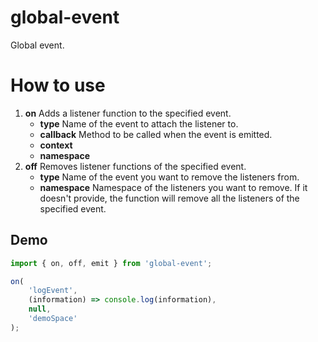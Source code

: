 # global-event
Global event.

# How to use

1. __on__
   Adds a listener function to the specified event.
   + __type__ 
     Name of the event to attach the listener to.
   + __callback__ 
     Method to be called when the event is emitted.
   + __context__ 
   + __namespace__ 
2. __off__
   Removes listener functions of the specified event.
   + __type__ 
     Name of the event you want to remove the listeners from.
   + __namespace__ 
     Namespace of the listeners you want to remove. If it doesn't provide, the function will remove all the listeners of the specified event.

## Demo

```javascript
import { on, off, emit } from 'global-event';

on(
    'logEvent', 
    (information) => console.log(information), 
    null, 
    'demoSpace'
);
```